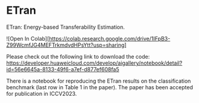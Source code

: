 # ETran
ETran: Energy-based Transferability Estimation.

![Open In Colab][https://colab.research.google.com/drive/1IFpB3-Z99WcmfJG4MEFTrkmdvdHPsYtt?usp=sharing]

Please check out the following link to download the code: https://developer.huaweicloud.com/develop/aigallery/notebook/detail?id=56e6645a-8133-49f6-a7ef-d877ef608fa5


There is a notebook for reproducing the ETran results on the classification benchmark (last row in Table 1 in the paper). The paper has been accepted for publication in ICCV2023.
